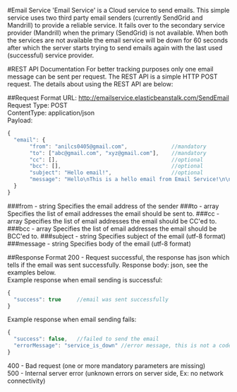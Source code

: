 #Email Service
'Email Service' is a Cloud service to send emails. This simple service uses two third party email senders (currently SendGrid and Mandrill) to provide a reliable service. It fails over to the secondary service provider (Mandrill) when the primary (SendGrid) is not available. When both the services are not available the email service will be down for 60 seconds after which the server starts trying to send emails again with the last used (successful) service provider. 


#REST API Documentation
For better tracking purposes only one email message can be sent per request. The REST API is a simple HTTP POST request. The details about using the REST API are below:

##Request Format
URL: http://emailservice.elasticbeanstalk.com/SendEmail  
Request Type: POST  
ContentType: application/json  
Payload:  
```javascript
{
  "email": {
       "from": "anilcs0405@gmail.com",              //mandatory
       "to": ["abc@gmail.com", "xyz@gmail.com"],    //mandatory
       "cc": [],                                    //optional
       "bcc": [],                                   //optional
       "subject": "Hello email!",                   //optional
       "message": "Hello\nThis is a hello email from Email Service!\n\nThank You\nEmail Service." //mandatory
  }
}
```

###from - string
Specifies the email address of the sender
###to - array
Specifies the list of email addresses the email should be sent to.
###cc - array
Specifies the list of email addresses the email should be CC'ed to.
###bcc - array
Specifies the list of email addresses the email should be BCC'ed to.
###subject - string
Specifies subject of the email (utf-8 format)
###message - string
Specifies body of the email (utf-8 format)

##Response Format
200 - Request successful, the response has json which tells if the email was sent successfully.
Response body: json, see the examples below.  
Example response when email sending is successful:  
```javascript
{
  "success": true     //email was sent successfully
}
```
Example response when email sending fails:  
```javascript
{
  "success": false,   //failed to send the email
  "errorMessage": "service_is_down" //error message, this is not a code, so shouldn't be used by the client machine to retry
}
```
400 - Bad request (one or more mandatory parameters are missing)  
500 - Internal server error (unknown errors on server side, Ex: no network connectivity)  
